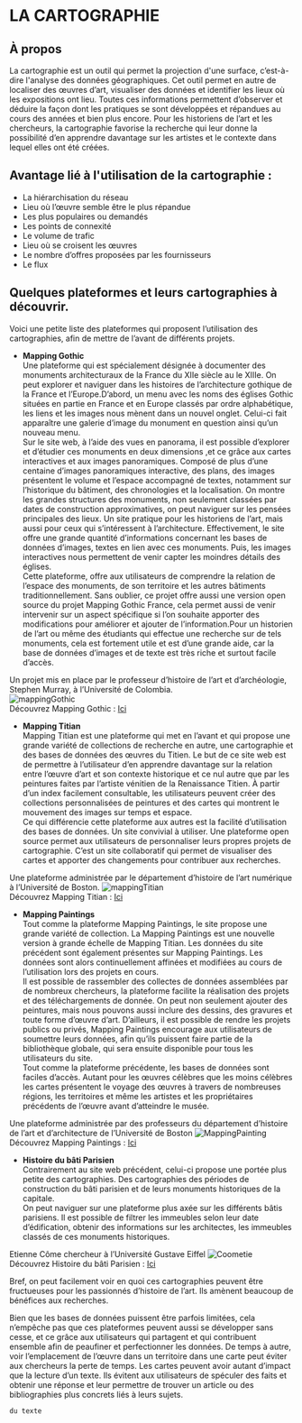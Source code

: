 # LA CARTOGRAPHIE  
  
## À propos
La cartographie est un outil qui permet la projection d'une surface, c’est-à-dire l'analyse des données géographiques. Cet outil permet en autre de localiser des œuvres d’art, visualiser des données et identifier les lieux où les expositions ont lieu. Toutes ces informations permettent d’observer et déduire la façon dont les pratiques se sont développées et répandues au cours des années et bien plus encore. Pour les historiens de l’art et les chercheurs, la cartographie favorise la recherche qui leur donne la possibilité d’en apprendre davantage sur les artistes et le contexte dans lequel elles ont été créées.


## Avantage lié à l'utilisation de la cartographie :
- La hiérarchisation du réseau
- Lieu où l’œuvre semble être le plus répandue
- Les plus populaires ou demandés
-	Les points de connexité
- Le volume de trafic 
-	Lieu où se croisent les œuvres
-	Le nombre d’offres proposées par les fournisseurs
-	Le flux


## Quelques plateformes et leurs cartographies à découvrir.
Voici une petite liste des plateformes qui proposent l’utilisation des cartographies, afin de mettre de l’avant de différents projets.

- __Mapping Gothic__      
Une plateforme qui est spécialement désignée à documenter des monuments architecturaux de la France du XIIe siècle au le XIIIe. On peut explorer et naviguer dans les histoires de l’architecture gothique de la France et l’Europe.D’abord, un menu avec les noms des églises Gothic situées en partie en France et en Europe classés par ordre alphabétique, les liens et les images nous mènent dans un nouvel onglet. Celui-ci fait apparaître une galerie d’image du monument en question ainsi qu’un nouveau menu.  
Sur le site web, à l’aide des vues en panorama, il est possible d’explorer et d’étudier ces monuments en deux dimensions ,et ce grâce aux cartes interactives et aux images panoramiques. Composé de plus d’une centaine d’images panoramiques interactive, des plans, des images présentent le volume et l’espace accompagné de textes, notamment sur l’historique du bâtiment, des chronologies et la localisation. On montre les grandes structures des monuments, non seulement classées par dates de construction approximatives, on peut naviguer sur les pensées principales des lieux. Un site pratique pour les historiens de l’art, mais aussi pour ceux qui s’intéressent à l’architecture. Effectivement, le site offre une grande quantité d’informations concernant les bases de données d’images, textes en lien avec ces monuments. Puis, les images interactives nous permettent de venir capter les moindres détails des églises.     
Cette plateforme, offre aux utilisateurs de comprendre la relation de l’espace des monuments, de son territoire et les autres bâtiments traditionnellement. Sans oublier, ce projet offre aussi une version open source du projet Mapping Gothic France, cela permet aussi de venir intervenir sur un aspect spécifique si l’on souhaite apporter des modifications pour améliorer et ajouter de l’information.Pour un historien de l’art ou même des étudiants qui effectue une recherche sur de tels monuments, cela est fortement utile et est d’une grande aide, car la base de données d’images et de texte est très riche et surtout facile d’accès.  

Un projet mis en place par le professeur d’histoire de l’art et d’archéologie, Stephen Murray, à l’Université de Colombia.  
![mappingGothic](http://imageresources.weebly.com/uploads/1/3/0/2/13020350/4079547_orig.jpg)  
Découvrez Mapping Gothic : [Ici](https://mcid.mcah.columbia.edu/art-atlas/mapping-gothic)  

- __Mapping Titian__    
Mapping Titian est une plateforme qui met en l’avant et qui propose une grande variété de collections de recherche en autre, une cartographie et des bases de données des œuvres du Titien. Le but de ce site web est de permettre à l’utilisateur d’en apprendre davantage sur la relation entre l’œuvre d’art et son contexte historique et ce nul autre que par les peintures faites par l’artiste vénitien de la Renaissance Titien. À partir d’un index facilement consultable, les utilisateurs peuvent créer des collections personnalisées de peintures et des cartes qui montrent le mouvement des images sur temps et espace.   
Ce qui différencie cette plateforme aux autres est la facilité d’utilisation des bases de données. Un site convivial à utiliser. Une plateforme open source permet aux utilisateurs de personnaliser leurs propres projets de cartographie. C’est un site collaboratif qui permet de visualiser des cartes et apporter des changements pour contribuer aux recherches.

Une plateforme administrée par le département d’histoire de l’art numérique à l’Université de Boston.
![mappingTitian](https://hcommons.org/app/uploads/sites/1001756/2020/06/Mapping-Titian-1024x560.png)  
Découvrez Mapping Titian : [Ici](www.mappingtitian.org/)  

- __Mapping Paintings__   
Tout comme la plateforme Mapping Paintings, le site propose une grande variété de collection. La Mapping Paintings est une nouvelle version à grande échelle de Mapping Titian. Les données du site précédent sont également présentes sur Mapping Paintings. Les données sont alors continuellement affinées et modifiées au cours de l’utilisation lors des projets en cours.   
Il est possible de rassembler des collectes de données assemblées par de nombreux chercheurs, la plateforme facilite la réalisation des projets et des téléchargements de donnée. On peut non seulement ajouter des peintures, mais nous pouvons aussi inclure des dessins, des gravures et toute forme d’œuvre d’art. D’ailleurs, il est possible de rendre les projets publics ou privés, Mapping Paintings encourage aux utilisateurs de soumettre leurs données, afin qu’ils puissent faire partie de la bibliothèque globale, qui sera ensuite disponible pour tous les utilisateurs du site.  
Tout comme la plateforme précédente, les bases de données sont faciles d’accès. Autant pour les œuvres célèbres que les moins célèbres les cartes présentent le voyage des œuvres à travers de nombreuses régions, les territoires et même les artistes et les propriétaires précédents de l’œuvre avant d’atteindre le musée.  

Une plateforme administrée par des professeurs du département d’histoire de l’art et d’architecture de l’Université de Boston
![MappingPainting](https://cdn.pastemagazine.com/www/articles/kahlo%20mapping%20main.jpg)  
Découvrez Mapping Paintings : [Ici](http://www.mappingpaintings.org/)  

- __Histoire du bâti Parisien__      
Contrairement au site web précédent, celui-ci propose une portée plus petite des cartographies. Des cartographies des périodes de construction du bâti parisien et de leurs monuments historiques de la capitale.   
On peut naviguer sur une plateforme plus axée sur les différents bâtis parisiens. Il est possible de filtrer les immeubles selon leur date d’édification, obtenir des informations sur les architectes, les immeubles classés de ces monuments historiques.  

Etienne Côme chercheur à l’Université Gustave Eiffel
![Coometie](https://static.data.gouv.fr/images/e4/bafd4e53c14e378b69a20ce41d23d0.png)  
Découvrez Histoire du bâti Parisien : [Ici](https://www.comeetie.fr/)  



Bref, on peut facilement voir en quoi ces cartographies peuvent être fructueuses pour les passionnés d’histoire de l’art. Ils amènent beaucoup de bénéfices aux recherches. 

Bien que les bases de données puissent être parfois limitées, cela n’empêche pas que ces plateformes peuvent aussi se développer sans cesse, et ce grâce aux utilisateurs qui partagent et qui contribuent ensemble afin de peaufiner et perfectionner les données.
De temps à autre, voir l’emplacement de l’œuvre dans un territoire dans une carte peut éviter aux chercheurs la perte de temps. Les cartes peuvent avoir autant d’impact que la lecture d’un texte. Ils évitent aux utilisateurs de spéculer des faits et obtenir une réponse et leur permettre de trouver un article ou des bibliographies plus concrets liés à leurs sujets.





```
du texte
```
<!---
arianned/arianned is a ✨ special ✨ repository because its `README.md` (this file) appears on your GitHub profile.
You can click the Preview link to take a look at your changes.
--->
